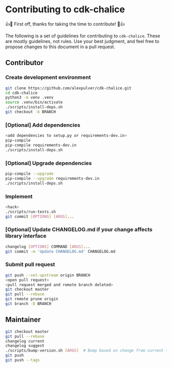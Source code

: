 # Contributing to cdk-chalice

:+1::tada: First off, thanks for taking the time to contribute! :tada::+1:

The following is a set of guidelines for contributing to `cdk-chalice`. These are mostly 
guidelines, not rules. Use your best judgment, and feel free to propose changes to this 
document in a pull request.

## Contributor

### Create development environment
```bash
git clone https://github.com/alexpulver/cdk-chalice.git
cd cdk-chalice
python3 -m venv .venv
source .venv/bin/activate
./scripts/install-deps.sh
git checkout -b BRANCH
```

### [Optional] Add dependencies
```bash
<add dependencies to setup.py or requirements-dev.in>
pip-compile
pip-compile requirements-dev.in
./scripts/install-deps.sh
```

### [Optional] Upgrade dependencies
```bash
pip-compile --upgrade
pip-compile --upgrade requirements-dev.in
./scripts/install-deps.sh
```

### Implement
```bash
<hack>
./scripts/run-tests.sh
git commit [OPTIONS] [ARGS]...
```

### [Optional] Update CHANGELOG.md if your change affects library interface
```bash
changelog [OPTIONS] COMMAND [ARGS]...
git commit -m 'Update CHANGELOG.md' CHANGELOG.md
```

### Submit pull request
```bash
git push --set-upstream origin BRANCH
<open pull request>
<pull request merged and remote branch deleted>
git checkout master
git pull --rebase
git remote prune origin
git branch -D BRANCH
```

## Maintainer
```bash
git checkout master
git pull --rebase
changelog current
changelog suggest
./scripts/bump-version.sh [ARGS]  # Bump based on change from current to suggested version
git push
git push --tags
```
